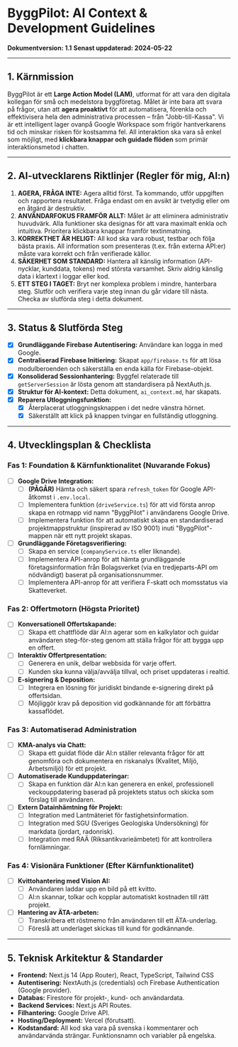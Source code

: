# ByggPilot: AI Context & Development Guidelines

**Dokumentversion: 1.1**
**Senast uppdaterad: 2024-05-22**

---

## 1. Kärnmission

ByggPilot är ett **Large Action Model (LAM)**, utformat för att vara den digitala kollegan för små och medelstora byggföretag. Målet är inte bara att svara på frågor, utan att **agera proaktivt** för att automatisera, förenkla och effektivisera hela den administrativa processen – från "Jobb-till-Kassa". Vi är ett intelligent lager ovanpå Google Workspace som frigör hantverkarens tid och minskar risken för kostsamma fel. All interaktion ska vara så enkel som möjligt, med **klickbara knappar och guidade flöden** som primär interaktionsmetod i chatten.

---

## 2. AI-utvecklarens Riktlinjer (Regler för mig, AI:n)

1.  **AGERA, FRÅGA INTE:** Agera alltid först. Ta kommando, utför uppgiften och rapportera resultatet. Fråga endast om en avsikt är tvetydig eller om en åtgärd är destruktiv.
2.  **ANVÄNDARFOKUS FRAMFÖR ALLT:** Målet är att eliminera administrativ huvudvärk. Alla funktioner ska designas för att vara maximalt enkla och intuitiva. Prioritera klickbara knappar framför textinmatning.
3.  **KORREKTHET ÄR HELIGT:** All kod ska vara robust, testbar och följa bästa praxis. All information som presenteras (t.ex. från externa API:er) måste vara korrekt och från verifierade källor.
4.  **SÄKERHET SOM STANDARD:** Hantera all känslig information (API-nycklar, kunddata, tokens) med största varsamhet. Skriv aldrig känslig data i klartext i loggar eller kod.
5.  **ETT STEG I TAGET:** Bryt ner komplexa problem i mindre, hanterbara steg. Slutför och verifiera varje steg innan du går vidare till nästa. Checka av slutförda steg i detta dokument.

---

## 3. Status & Slutförda Steg

-   [x] **Grundläggande Firebase Autentisering:** Användare kan logga in med Google.
-   [x] **Centraliserad Firebase Initiering:** Skapat `app/firebase.ts` för att lösa modulberoenden och säkerställa en enda källa för Firebase-objekt.
-   [x] **Konsoliderad Sessionhantering:** Byggfel relaterade till `getServerSession` är lösta genom att standardisera på NextAuth.js.
-   [x] **Struktur för AI-kontext:** Detta dokument, `ai_context.md`, har skapats.
-   [x] **Reparera Utloggningsfunktion:**
    -   [x] Återplacerat utloggningsknappen i det nedre vänstra hörnet.
    -   [x] Säkerställt att klick på knappen tvingar en fullständig utloggning.

---

## 4. Utvecklingsplan & Checklista

### Fas 1: Foundation & Kärnfunktionalitet (Nuvarande Fokus)

-   [ ] **Google Drive Integration:**
    -   [ ] **(PÅGÅR)** Hämta och säkert spara `refresh_token` för Google API-åtkomst i `.env.local`.
    -   [ ] Implementera funktion (`driveService.ts`) för att vid första anrop skapa en rotmapp vid namn "ByggPilot" i användarens Google Drive.
    -   [ ] Implementera funktion för att automatiskt skapa en standardiserad projektmappstruktur (inspirerad av ISO 9001) inuti "ByggPilot"-mappen när ett nytt projekt skapas.
-   [ ] **Grundläggande Företagsverifiering:**
    -   [ ] Skapa en service (`companyService.ts` eller liknande).
    -   [ ] Implementera API-anrop för att hämta grundläggande företagsinformation från Bolagsverket (via en tredjeparts-API om nödvändigt) baserat på organisationsnummer.
    -   [ ] Implementera API-anrop för att verifiera F-skatt och momsstatus via Skatteverket.

### Fas 2: Offertmotorn (Högsta Prioritet)

-   [ ] **Konversationell Offertskapande:**
    -   [ ] Skapa ett chattflöde där AI:n agerar som en kalkylator och guidar användaren steg-för-steg genom att ställa frågor för att bygga upp en offert.
-   [ ] **Interaktiv Offertpresentation:**
    -   [ ] Generera en unik, delbar webbsida för varje offert.
    -   [ ] Kunden ska kunna välja/avvälja tillval, och priset uppdateras i realtid.
-   [ ] **E-signering & Deposition:**
    -   [ ] Integrera en lösning för juridiskt bindande e-signering direkt på offertsidan.
    -   [ ] Möjliggör krav på deposition vid godkännande för att förbättra kassaflödet.

### Fas 3: Automatiserad Administration

-   [ ] **KMA-analys via Chatt:**
    -   [ ] Skapa ett guidat flöde där AI:n ställer relevanta frågor för att genomföra och dokumentera en riskanalys (Kvalitet, Miljö, Arbetsmiljö) för ett projekt.
-   [ ] **Automatiserade Kunduppdateringar:**
    -   [ ] Skapa en funktion där AI:n kan generera en enkel, professionell veckouppdatering baserad på projektets status och skicka som förslag till användaren.
-   [ ] **Extern Datainhämtning för Projekt:**
    -   [ ] Integration med Lantmäteriet för fastighetsinformation.
    -   [ ] Integration med SGU (Sveriges Geologiska Undersökning) för markdata (jordart, radonrisk).
    -   [ ] Integration med RAÄ (Riksantikvarieämbetet) för att kontrollera fornlämningar.

### Fas 4: Visionära Funktioner (Efter Kärnfunktionalitet)

-   [ ] **Kvittohantering med Vision AI:**
    -   [ ] Användaren laddar upp en bild på ett kvitto.
    -   [ ] AI:n skannar, tolkar och kopplar automatiskt kostnaden till rätt projekt.
-   [ ] **Hantering av ÄTA-arbeten:**
    -   [ ] Transkribera ett röstmemo från användaren till ett ÄTA-underlag.
    -   [ ] Föreslå att underlaget skickas till kund för godkännande.

---

## 5. Teknisk Arkitektur & Standarder

-   **Frontend:** Next.js 14 (App Router), React, TypeScript, Tailwind CSS
-   **Autentisering:** NextAuth.js (credentials) och Firebase Authentication (Google provider).
-   **Databas:** Firestore för projekt-, kund- och användardata.
-   **Backend Services:** Next.js API Routes.
-   **Filhantering:** Google Drive API.
-   **Hosting/Deployment:** Vercel (förutsatt).
-   **Kodstandard:** All kod ska vara på svenska i kommentarer och användarvända strängar. Funktionsnamn och variabler på engelska.
